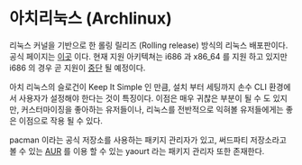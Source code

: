 # 아치리눅스 (Archlinux)

리눅스 커널을 기반으로 한 롤링 릴리즈 (Rolling release) 방식의 리눅스 배포판이다. 공식 페이지는 [이곳](https://www.archlinux.org/) 이다. 현재 지원 아키텍쳐는 i686 과 x86_64 를 지원 하고 있지만 i686 의 경우 곧 지원이 [중단](https://www.archlinux.org/news/phasing-out-i686-support/) 될 예정이다. 

아치 리눅스의 슬로건이 Keep It Simple 인 만큼, 설치 부터 세팅까지 손수 CLI 환경에서 사용자가 설정해야 한다는 것이 특징이다. 이점은 매우 귀찮은 부분이 될 수 도 있지만, 커스터마이징을 좋아하는 유저들이나, 리눅스를 전반적으로 익혀볼 유저들에게는 좋은 이점으로 작용 될 수 있다.

pacman 이라는 공식 저장소를 사용하는 패키지 관리자가 있고, 써드파티 저장소라고 볼 수 있는 [AUR](https://aur.archlinux.org/) 를 이용 할 수 있는 yaourt 라는 패키지 관리자 또한 존재한다.
